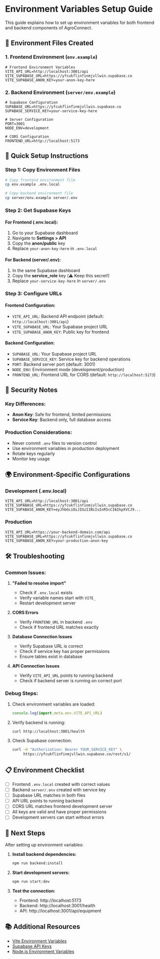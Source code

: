 # Environment Variables Setup Guide

This guide explains how to set up environment variables for both frontend and backend components of AgroConnect.

## 📁 Environment Files Created

### 1. **Frontend Environment** (`env.example`)
```env
# Frontend Environment Variables
VITE_API_URL=http://localhost:3001/api
VITE_SUPABASE_URL=https://yfcukflinfinmjvllwin.supabase.co
VITE_SUPABASE_ANON_KEY=your-anon-key-here
```

### 2. **Backend Environment** (`server/env.example`)
```env
# Supabase Configuration
SUPABASE_URL=https://yfcukflinfinmjvllwin.supabase.co
SUPABASE_SERVICE_KEY=your-service-key-here

# Server Configuration
PORT=3001
NODE_ENV=development

# CORS Configuration
FRONTEND_URL=http://localhost:5173
```

## 🚀 Quick Setup Instructions

### **Step 1: Copy Environment Files**
```bash
# Copy frontend environment file
cp env.example .env.local

# Copy backend environment file
cp server/env.example server/.env
```

### **Step 2: Get Supabase Keys**

#### **For Frontend (.env.local):**
1. Go to your Supabase dashboard
2. Navigate to **Settings > API**
3. Copy the **anon/public** key
4. Replace `your-anon-key-here` in `.env.local`

#### **For Backend (server/.env):**
1. In the same Supabase dashboard
2. Copy the **service_role** key (⚠️ Keep this secret!)
3. Replace `your-service-key-here` in `server/.env`

### **Step 3: Configure URLs**

#### **Frontend Configuration:**
- `VITE_API_URL`: Backend API endpoint (default: `http://localhost:3001/api`)
- `VITE_SUPABASE_URL`: Your Supabase project URL
- `VITE_SUPABASE_ANON_KEY`: Public key for frontend

#### **Backend Configuration:**
- `SUPABASE_URL`: Your Supabase project URL
- `SUPABASE_SERVICE_KEY`: Service key for backend operations
- `PORT`: Backend server port (default: 3001)
- `NODE_ENV`: Environment mode (development/production)
- `FRONTEND_URL`: Frontend URL for CORS (default: `http://localhost:5173`)

## 🔐 Security Notes

### **Key Differences:**
- **Anon Key**: Safe for frontend, limited permissions
- **Service Key**: Backend only, full database access

### **Production Considerations:**
- Never commit `.env` files to version control
- Use environment variables in production deployment
- Rotate keys regularly
- Monitor key usage

## 🌍 Environment-Specific Configurations

### **Development (.env.local)**
```env
VITE_API_URL=http://localhost:3001/api
VITE_SUPABASE_URL=https://yfcukflinfinmjvllwin.supabase.co
VITE_SUPABASE_ANON_KEY=eyJhbGciOiJIUzI1NiIsInR5cCI6IkpXVCJ9...
```

### **Production**
```env
VITE_API_URL=https://your-backend-domain.com/api
VITE_SUPABASE_URL=https://yfcukflinfinmjvllwin.supabase.co
VITE_SUPABASE_ANON_KEY=your-production-anon-key
```

## 🛠️ Troubleshooting

### **Common Issues:**

1. **"Failed to resolve import"**
   - Check if `.env.local` exists
   - Verify variable names start with `VITE_`
   - Restart development server

2. **CORS Errors**
   - Verify `FRONTEND_URL` in backend `.env`
   - Check if frontend URL matches exactly

3. **Database Connection Issues**
   - Verify Supabase URL is correct
   - Check if service key has proper permissions
   - Ensure tables exist in database

4. **API Connection Issues**
   - Verify `VITE_API_URL` points to running backend
   - Check if backend server is running on correct port

### **Debug Steps:**
1. Check environment variables are loaded:
   ```javascript
   console.log(import.meta.env.VITE_API_URL)
   ```

2. Verify backend is running:
   ```bash
   curl http://localhost:3001/health
   ```

3. Check Supabase connection:
   ```bash
   curl -H "Authorization: Bearer YOUR_SERVICE_KEY" \
        https://yfcukflinfinmjvllwin.supabase.co/rest/v1/
   ```

## 📋 Environment Checklist

- [ ] Frontend `.env.local` created with correct values
- [ ] Backend `server/.env` created with service key
- [ ] Supabase URL matches in both files
- [ ] API URL points to running backend
- [ ] CORS URL matches frontend development server
- [ ] All keys are valid and have proper permissions
- [ ] Development servers can start without errors

## 🚀 Next Steps

After setting up environment variables:

1. **Install backend dependencies:**
   ```bash
   npm run backend:install
   ```

2. **Start development servers:**
   ```bash
   npm run start:dev
   ```

3. **Test the connection:**
   - Frontend: http://localhost:5173
   - Backend: http://localhost:3001/health
   - API: http://localhost:3001/api/equipment

## 📚 Additional Resources

- [Vite Environment Variables](https://vitejs.dev/guide/env-and-mode.html)
- [Supabase API Keys](https://supabase.com/docs/guides/api/api-keys)
- [Node.js Environment Variables](https://nodejs.org/en/learn/command-line/how-to-read-environment-variables-from-nodejs)
